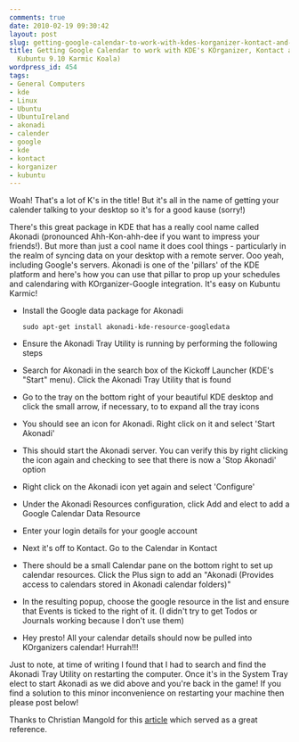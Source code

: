 ```yaml
---
comments: true
date: 2010-02-19 09:30:42
layout: post
slug: getting-google-calendar-to-work-with-kdes-korganizer-kontact-and-kmail-on-kubuntu-9-10-karmic-koala
title: Getting Google Calendar to work with KDE's KOrganizer, Kontact and KMail (on
  Kubuntu 9.10 Karmic Koala)
wordpress_id: 454
tags:
- General Computers
- kde
- Linux
- Ubuntu
- UbuntuIreland
- akonadi
- calender
- google
- kde
- kontact
- korganizer
- kubuntu
---
```


Woah! That's a lot of K's in the title! But it's all in the name of getting your calender talking to your desktop so it's for a good kause (sorry!)

There's this great package in KDE that has a really cool name called Akonadi (pronounced Ahh-Kon-ahh-dee if you want to impress your friends!). But more than just a cool name it does cool things - particularly in the realm of syncing data on your desktop with a remote server. Ooo yeah, including Google's servers. Akonadi is one of the 'pillars' of the KDE platform and here's how you can use that pillar to prop up your schedules and calendaring with KOrganizer-Google integration. It's easy on Kubuntu Karmic!

- Install the Google data package for Akonadi

      sudo apt-get install akonadi-kde-resource-googledata

- Ensure the Akonadi Tray Utility is running by performing the following steps

- Search for Akonadi in the search box of the Kickoff Launcher (KDE's "Start" menu). Click the Akonadi Tray Utility that is found

- Go to the tray on the bottom right of your beautiful KDE desktop and click the small arrow, if necessary, to to expand all the tray icons

- You should see an icon for Akonadi. Right click on it and select 'Start Akonadi'

- This should start the Akonadi server. You can verify this by right clicking the icon again and checking to see that there is now a 'Stop Akonadi' option

- Right click on the Akonadi icon yet again and select 'Configure'

- Under the Akonadi Resources configuration, click Add and elect to add a Google Calendar Data Resource

- Enter your login details for your google account

- Next it's off to Kontact. Go to the Calendar in Kontact

- There should be a small Calendar pane on the bottom right to set up calendar resources. Click the Plus sign to add an "Akonadi (Provides access to calendars stored in Akonadi calendar folders)"

- In the resulting popup, choose the google resource in the list and ensure that Events is ticked to the right of it. (I didn't try to get Todos or Journals working because I don't use them)

- Hey presto! All your calendar details should now be pulled into KOrganizers calendar! Hurrah!!!

Just to note, at time of writing I found that I had to search and find the Akonadi Tray Utility on restarting the computer. Once it's in the System Tray elect to start Akonadi as we did above and you're back in the game! If you find a solution to this minor inconvenience on restarting your machine then please post below!

Thanks to Christian Mangold for this [article](http://neversfelde.de/?p=5) which served as a great reference.
